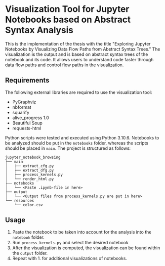 # Visualization Tool for Jupyter Notebooks based on Abstract Syntax Analysis
This is the implementation of the thesis with the title "Exploring Jupyter Notebooks by Visualizing Data Flow Paths from Abstract Syntax Trees." The visualization is the output and is based on abstract syntax trees of the notebook and its code. It allows users to understand code faster through data flow paths and control flow paths in the visualization.
## Requirements
The following external libraries are required to use the visualization tool:
 - PyGraphviz
 - nbformat
 - squarify
 - alive_progress 1.0
 - Beautiful Soup
 - requests-html

Python scripts were tested and executed using Python 3.10.6. Notebooks to be analyzed should be put in the ``notebooks`` folder, whereas the scripts should be placed in ``main``. The project is structured as follows:
```
jupyter_notebook_browsing
├── main
│   ├── extract_cfg.py
│   ├── extract_dfg.py
│   ├── process_kernels.py
│   └── render_html.py
├── notebooks
│   └── <Paste .ipynb-file in here>
├── output
│   └── <Output files from process_kernels.py are put in here>
└── resources
    └── color.csv
```
## Usage
 1. Paste the notebook to be taken into account for the analysis into the ``notebook`` folder.
 2. Run ``process_kernels.py`` and select the desired notebook
 3. After the visualization is computed, the visualization can be found within the ``output`` folder.
 4. Repeat with 1. for additional visualizations of notebooks.
